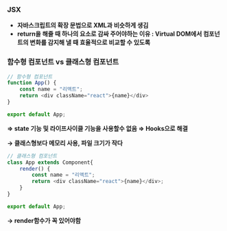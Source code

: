 ### **JSX**

- **자바스크립트의 확장 문법으로 XML과 비슷하게 생김**
- **return을 해줄 때 하나의 요소로 감싸 주어야하는 이유 : Virtual DOM에서 컴포넌트의 변화를 감지해 낼 때 효율적으로 비교할 수 있도록**

### 함수형 컴포넌트 vs 클래스형 컴포넌트

```JavaScript
// 함수형 컴포넌트
function App() {
	const name = "리액트";
	return <div className="react">{name}</div>
}

export default App;
```

**⇒ state 기능 및 라이프사이클 기능을 사용할수 없음 ⇒ Hooks으로 해결**

**→ 클래스형보다 메모리 사용, 파일 크기가 작다**

```JavaScript
// 클래스형 컴포넌트
class App extends Component{
	render() {
		const name = "리액트";
		return <div className="react">{name}</div>;
	}
}

export default App;
```

**→ render함수가 꼭 있어야함**